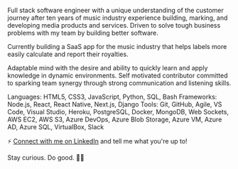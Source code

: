 Full stack software engineer with a unique understanding of the customer journey after ten years of music industry experience building, marking, and developing media products and services. Driven to solve tough business problems with my team by building better software.

Currently building a SaaS app for the music industry that helps labels more easily calculate and report their royalties. 

Adaptable mind with the desire and ability to quickly learn and apply knowledge in dynamic environments. Self motivated contributor committed to sparking team synergy through strong communication and listening skills. 

Languages: HTML5, CSS3, JavaScript, Python, SQL, Bash
Frameworks: Node.js, React, React Native, Next.js, Django
Tools: Git, GitHub, Agile, VS Code, Visual Studio, Heroku, PostgreSQL, Docker, MongoDB, Web Sockets, AWS EC2, AWS S3, Azure DevOps, Azure Blob Storage, Azure VM, Azure AD, Azure SQL, VirtualBox, Slack

⚡ [Connect with me on LinkedIn](https://www.linkedin.com/in/mxcarr/) and tell me what you're up to!

Stay curious. Do good. 🔭✨


<!--
I tend to write things here and there on my blog at [xyeres.com](http://xyeres.com)
**xyeres/xyeres** is a ✨ _special_ ✨ repository because its `README.md` (this file) appears on your GitHub profile.

Here are some ideas to get you started:

- 🔭 I’m currently working on ...
- 🌱 I’m currently learning ...
- 👯 I’m looking to collaborate on ...
- 🤔 I’m looking for help with ...
- 💬 Ask me about ...
- 📫 How to reach me: ...
- 😄 Pronouns: ...
- ⚡ Fun fact: ...
-->
